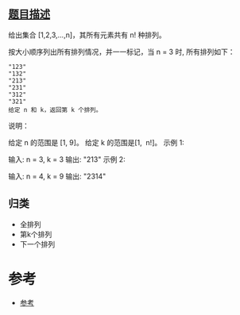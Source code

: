 ## [题目描述](https://leetcode-cn.com/problems/permutation-sequence/)
给出集合 [1,2,3,…,n]，其所有元素共有 n! 种排列。

按大小顺序列出所有排列情况，并一一标记，当 n = 3 时, 所有排列如下：
```text
"123"
"132"
"213"
"231"
"312"
"321"
给定 n 和 k，返回第 k 个排列。

```

说明：

给定 n 的范围是 [1, 9]。
给定 k 的范围是[1,  n!]。
示例 1:

输入: n = 3, k = 3
输出: "213"
示例 2:

输入: n = 4, k = 9
输出: "2314"

## 归类

- 全排列
- 第k个排列
- 下一个排列

# 参考
- [参考](https://leetcode-cn.com/problems/permutation-sequence/solution/kang-tuo-bian-ma-by-rayyi-2/)
